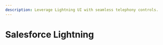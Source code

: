 ```yaml
---
description: Leverage Lightning UI with seamless telephony controls.
---
```


# Salesforce Lightning

